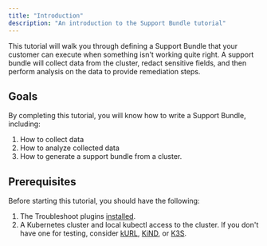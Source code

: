 ```yaml
---
title: "Introduction"
description: "An introduction to the Support Bundle tutorial"
---
```


This tutorial will walk you through defining a Support Bundle that your customer can execute when something isn't working quite right.
A support bundle will collect data from the cluster, redact sensitive fields, and then perform analysis on the data to provide remediation steps.

## Goals

By completing this tutorial, you will know how to write a Support Bundle, including:

1. How to collect data
2. How to analyze collected data
3. How to generate a support bundle from a cluster.

## Prerequisites

Before starting this tutorial, you should have the following:

1. The Troubleshoot plugins [installed](/#installation).
1. A Kubernetes cluster and local kubectl access to the cluster. If you don't have one for testing, consider [kURL](https://kurl.sh), [KiND](https://github.com/kubernetes-sigs/kind), or [K3S](https://k3s.io).
